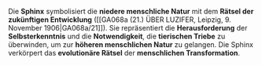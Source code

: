 
Die **Sphinx** symbolisiert die **niedere menschliche Natur** mit dem **Rätsel der zukünftigen Entwicklung** ([[GA068a (21.) ÜBER LUZIFER, Leipzig, 9. November 1906|GA068a/21]]). Sie repräsentiert die **Herausforderung** der **Selbsterkenntnis** und die **Notwendigkeit**, die **tierischen Triebe** zu überwinden, um zur **höheren menschlichen Natur** zu gelangen. Die Sphinx verkörpert das **evolutionäre Rätsel** der **menschlichen Transformation**.
